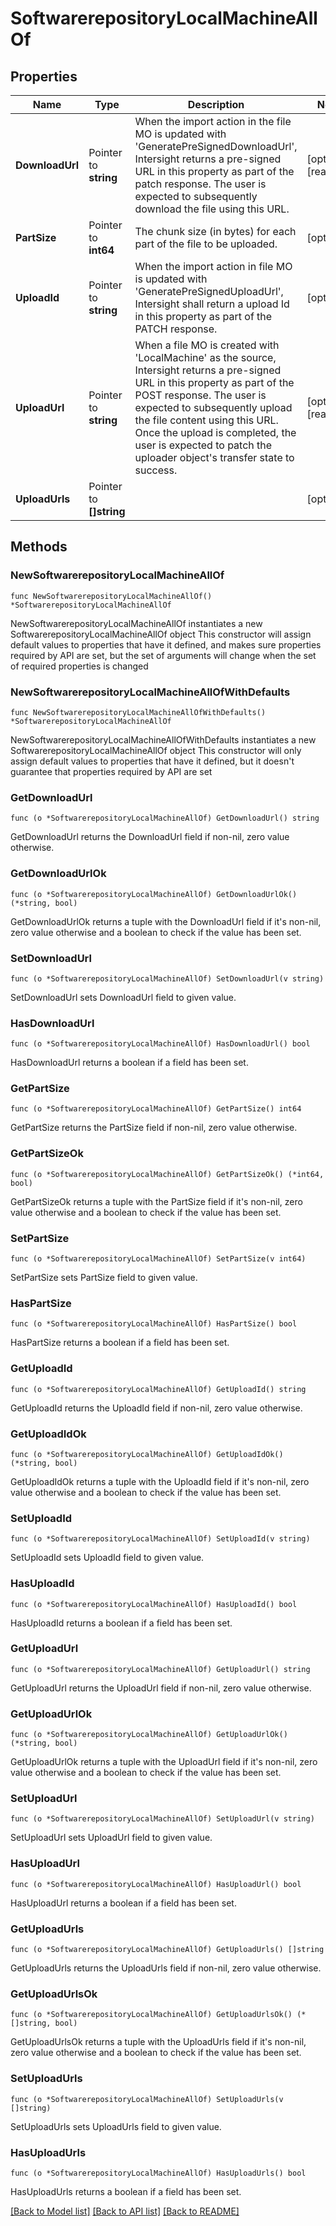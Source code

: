 # SoftwarerepositoryLocalMachineAllOf

## Properties

Name | Type | Description | Notes
------------ | ------------- | ------------- | -------------
**DownloadUrl** | Pointer to **string** | When the import action in the file MO is updated with &#39;GeneratePreSignedDownloadUrl&#39;, Intersight returns a pre-signed URL in this property as part of the patch response. The user is expected to subsequently download the file using this URL. | [optional] [readonly] 
**PartSize** | Pointer to **int64** | The chunk size (in bytes) for each part of the file to be uploaded. | [optional] 
**UploadId** | Pointer to **string** | When the import action in file MO is updated with &#39;GeneratePreSignedUploadUrl&#39;, Intersight shall return a upload Id in this property as part of the PATCH response. | [optional] 
**UploadUrl** | Pointer to **string** | When a file MO is created with &#39;LocalMachine&#39; as the source, Intersight returns a pre-signed URL in this property as part of the POST response. The user is expected to subsequently upload the file content using this URL. Once the upload is completed, the user is expected to patch the uploader object&#39;s transfer state to success. | [optional] [readonly] 
**UploadUrls** | Pointer to **[]string** |  | [optional] 

## Methods

### NewSoftwarerepositoryLocalMachineAllOf

`func NewSoftwarerepositoryLocalMachineAllOf() *SoftwarerepositoryLocalMachineAllOf`

NewSoftwarerepositoryLocalMachineAllOf instantiates a new SoftwarerepositoryLocalMachineAllOf object
This constructor will assign default values to properties that have it defined,
and makes sure properties required by API are set, but the set of arguments
will change when the set of required properties is changed

### NewSoftwarerepositoryLocalMachineAllOfWithDefaults

`func NewSoftwarerepositoryLocalMachineAllOfWithDefaults() *SoftwarerepositoryLocalMachineAllOf`

NewSoftwarerepositoryLocalMachineAllOfWithDefaults instantiates a new SoftwarerepositoryLocalMachineAllOf object
This constructor will only assign default values to properties that have it defined,
but it doesn't guarantee that properties required by API are set

### GetDownloadUrl

`func (o *SoftwarerepositoryLocalMachineAllOf) GetDownloadUrl() string`

GetDownloadUrl returns the DownloadUrl field if non-nil, zero value otherwise.

### GetDownloadUrlOk

`func (o *SoftwarerepositoryLocalMachineAllOf) GetDownloadUrlOk() (*string, bool)`

GetDownloadUrlOk returns a tuple with the DownloadUrl field if it's non-nil, zero value otherwise
and a boolean to check if the value has been set.

### SetDownloadUrl

`func (o *SoftwarerepositoryLocalMachineAllOf) SetDownloadUrl(v string)`

SetDownloadUrl sets DownloadUrl field to given value.

### HasDownloadUrl

`func (o *SoftwarerepositoryLocalMachineAllOf) HasDownloadUrl() bool`

HasDownloadUrl returns a boolean if a field has been set.

### GetPartSize

`func (o *SoftwarerepositoryLocalMachineAllOf) GetPartSize() int64`

GetPartSize returns the PartSize field if non-nil, zero value otherwise.

### GetPartSizeOk

`func (o *SoftwarerepositoryLocalMachineAllOf) GetPartSizeOk() (*int64, bool)`

GetPartSizeOk returns a tuple with the PartSize field if it's non-nil, zero value otherwise
and a boolean to check if the value has been set.

### SetPartSize

`func (o *SoftwarerepositoryLocalMachineAllOf) SetPartSize(v int64)`

SetPartSize sets PartSize field to given value.

### HasPartSize

`func (o *SoftwarerepositoryLocalMachineAllOf) HasPartSize() bool`

HasPartSize returns a boolean if a field has been set.

### GetUploadId

`func (o *SoftwarerepositoryLocalMachineAllOf) GetUploadId() string`

GetUploadId returns the UploadId field if non-nil, zero value otherwise.

### GetUploadIdOk

`func (o *SoftwarerepositoryLocalMachineAllOf) GetUploadIdOk() (*string, bool)`

GetUploadIdOk returns a tuple with the UploadId field if it's non-nil, zero value otherwise
and a boolean to check if the value has been set.

### SetUploadId

`func (o *SoftwarerepositoryLocalMachineAllOf) SetUploadId(v string)`

SetUploadId sets UploadId field to given value.

### HasUploadId

`func (o *SoftwarerepositoryLocalMachineAllOf) HasUploadId() bool`

HasUploadId returns a boolean if a field has been set.

### GetUploadUrl

`func (o *SoftwarerepositoryLocalMachineAllOf) GetUploadUrl() string`

GetUploadUrl returns the UploadUrl field if non-nil, zero value otherwise.

### GetUploadUrlOk

`func (o *SoftwarerepositoryLocalMachineAllOf) GetUploadUrlOk() (*string, bool)`

GetUploadUrlOk returns a tuple with the UploadUrl field if it's non-nil, zero value otherwise
and a boolean to check if the value has been set.

### SetUploadUrl

`func (o *SoftwarerepositoryLocalMachineAllOf) SetUploadUrl(v string)`

SetUploadUrl sets UploadUrl field to given value.

### HasUploadUrl

`func (o *SoftwarerepositoryLocalMachineAllOf) HasUploadUrl() bool`

HasUploadUrl returns a boolean if a field has been set.

### GetUploadUrls

`func (o *SoftwarerepositoryLocalMachineAllOf) GetUploadUrls() []string`

GetUploadUrls returns the UploadUrls field if non-nil, zero value otherwise.

### GetUploadUrlsOk

`func (o *SoftwarerepositoryLocalMachineAllOf) GetUploadUrlsOk() (*[]string, bool)`

GetUploadUrlsOk returns a tuple with the UploadUrls field if it's non-nil, zero value otherwise
and a boolean to check if the value has been set.

### SetUploadUrls

`func (o *SoftwarerepositoryLocalMachineAllOf) SetUploadUrls(v []string)`

SetUploadUrls sets UploadUrls field to given value.

### HasUploadUrls

`func (o *SoftwarerepositoryLocalMachineAllOf) HasUploadUrls() bool`

HasUploadUrls returns a boolean if a field has been set.


[[Back to Model list]](../README.md#documentation-for-models) [[Back to API list]](../README.md#documentation-for-api-endpoints) [[Back to README]](../README.md)


